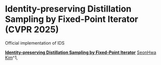 # Identity-preserving Distillation Sampling by Fixed-Point Iterator (CVPR 2025)
Official implementation of IDS

[**Identity-preserving Distillation Sampling by Fixed-Point Iterator**](https://arxiv.org/abs/2502.19930)
[SeonHwa Kim](https://scholar.google.com/citations?user=RE9ZWDwAAAAJ&hl=ko&oi=sra)^1,
